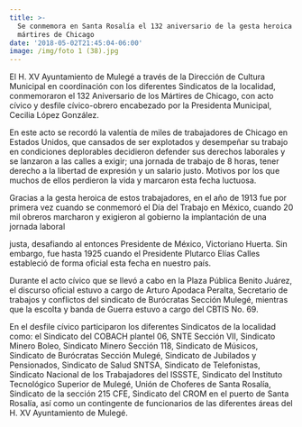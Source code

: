 ```yaml
---
title: >-
  Se conmemora en Santa Rosalía el 132 aniversario de la gesta heroica de los
  mártires de Chicago
date: '2018-05-02T21:45:04-06:00'
image: /img/foto 1 (38).jpg
---
```

El H. XV Ayuntamiento de Mulegé a través de la Dirección de Cultura Municipal en coordinación con los diferentes Sindicatos de la localidad, conmemoraron el 132 Aniversario de los Mártires de Chicago, con acto cívico y desfile cívico-obrero encabezado por la Presidenta Municipal, Cecilia López González.

En este acto se recordó la valentía de miles de trabajadores de Chicago en Estados Unidos, que cansados de ser explotados y desempeñar su trabajo en condiciones deplorables decidieron defender sus derechos laborales y se lanzaron a las calles a exigir; una jornada de trabajo de 8 horas, tener derecho a la libertad de expresión y un salario justo. Motivos por los que muchos de ellos perdieron la vida y marcaron esta fecha luctuosa.

Gracias a la gesta heroica de estos trabajadores, en el año de 1913 fue por primera vez cuando se conmemoró el Día del Trabajo en México, cuando 20 mil obreros marcharon y exigieron al gobierno la implantación de una jornada laboral

justa, desafiando al entonces Presidente de México, Victoriano Huerta. Sin embargo, fue hasta 1925 cuando el Presidente Plutarco Elías Calles estableció de forma oficial esta fecha en nuestro país.

Durante el acto cívico que se llevó a cabo en la Plaza Pública Benito Juárez, el discurso oficial estuvo a cargo de Arturo Apodaca Peralta, Secretario de trabajos y conflictos del sindicato de Burócratas Sección Mulegé, mientras que la escolta y banda de Guerra estuvo a cargo del CBTIS No. 69.

En el desfile cívico participaron los diferentes Sindicatos de la localidad como: el Sindicato del COBACH plantel 06, SNTE Sección VII, Sindicato Minero Boleo, Sindicato Minero Sección 118, Sindicato de Músicos, Sindicato de Burócratas Sección Mulegé, Sindicato de Jubilados y Pensionados, Sindicato de Salud SNTSA, Sindicato de Telefonistas, Sindicato Nacional de los Trabajadores del ISSSTE, Sindicato del Instituto Tecnológico Superior de Mulegé, Unión de Choferes de Santa Rosalía, Sindicato de la sección 215 CFE, Sindicato del CROM en el puerto de Santa Rosalía, así como un contingente de funcionarios de las diferentes áreas del H. XV Ayuntamiento de Mulegé.
